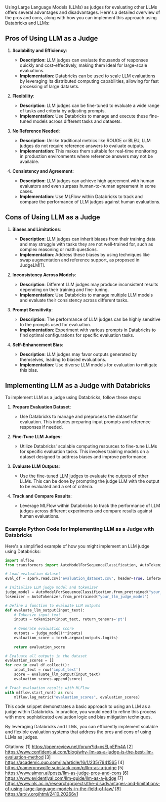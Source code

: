 Using Large Language Models (LLMs) as judges for evaluating other LLMs offers several advantages and disadvantages. Here's a detailed overview of the pros and cons, along with how you can implement this approach using Databricks and LLMs:

## Pros of Using LLM as a Judge

1. **Scalability and Efficiency**:
   - **Description**: LLM judges can evaluate thousands of responses quickly and cost-effectively, making them ideal for large-scale evaluations.
   - **Implementation**: Databricks can be used to scale LLM evaluations by leveraging its distributed computing capabilities, allowing for fast processing of large datasets.

2. **Flexibility**:
   - **Description**: LLM judges can be fine-tuned to evaluate a wide range of tasks and criteria by adjusting prompts.
   - **Implementation**: Use Databricks to manage and execute these fine-tuned models across different tasks and datasets.

3. **No Reference Needed**:
   - **Description**: Unlike traditional metrics like ROUGE or BLEU, LLM judges do not require reference answers to evaluate outputs.
   - **Implementation**: This makes them suitable for real-time monitoring in production environments where reference answers may not be available.

4. **Consistency and Agreement**:
   - **Description**: LLM judges can achieve high agreement with human evaluators and even surpass human-to-human agreement in some cases.
   - **Implementation**: Use MLFlow within Databricks to track and compare the performance of LLM judges against human evaluations.

## Cons of Using LLM as a Judge

1. **Biases and Limitations**:
   - **Description**: LLM judges can inherit biases from their training data and may struggle with tasks they are not well-trained for, such as complex reasoning or math questions.
   - **Implementation**: Address these biases by using techniques like swap augmentation and reference support, as proposed in JudgeLM[1].

2. **Inconsistency Across Models**:
   - **Description**: Different LLM judges may produce inconsistent results depending on their training and fine-tuning.
   - **Implementation**: Use Databricks to manage multiple LLM models and evaluate their consistency across different tasks.

3. **Prompt Sensitivity**:
   - **Description**: The performance of LLM judges can be highly sensitive to the prompts used for evaluation.
   - **Implementation**: Experiment with various prompts in Databricks to find optimal configurations for specific evaluation tasks.

4. **Self-Enhancement Bias**:
   - **Description**: LLM judges may favor outputs generated by themselves, leading to biased evaluations.
   - **Implementation**: Use diverse LLM models for evaluation to mitigate this bias.

## Implementing LLM as a Judge with Databricks

To implement LLM as a judge using Databricks, follow these steps:

1. **Prepare Evaluation Dataset**:
   - Use Databricks to manage and preprocess the dataset for evaluation. This includes preparing input prompts and reference responses if needed.

2. **Fine-Tune LLM Judges**:
   - Utilize Databricks' scalable computing resources to fine-tune LLMs for specific evaluation tasks. This involves training models on a dataset designed to address biases and improve performance.

3. **Evaluate LLM Outputs**:
   - Use the fine-tuned LLM judges to evaluate the outputs of other LLMs. This can be done by prompting the judge LLM with the output to be evaluated and a set of criteria.

4. **Track and Compare Results**:
   - Leverage MLFlow within Databricks to track the performance of LLM judges across different experiments and compare results against human evaluations.

### Example Python Code for Implementing LLM as a Judge with Databricks

Here's a simplified example of how you might implement an LLM judge using Databricks:

```python
import mlflow
from transformers import AutoModelForSequenceClassification, AutoTokenizer

# Load evaluation dataset
eval_df = spark.read.csv("evaluation_dataset.csv", header=True, inferSchema=True)

# Initialize LLM judge model and tokenizer
judge_model = AutoModelForSequenceClassification.from_pretrained("your_llm_judge_model")
tokenizer = AutoTokenizer.from_pretrained("your_llm_judge_model")

# Define a function to evaluate LLM outputs
def evaluate_llm_output(input_text):
    # Tokenize input text
    inputs = tokenizer(input_text, return_tensors='pt')
    
    # Generate evaluation score
    outputs = judge_model(**inputs)
    evaluation_score = torch.argmax(outputs.logits)
    
    return evaluation_score

# Evaluate all outputs in the dataset
evaluation_scores = []
for row in eval_df.collect():
    input_text = row['input_text']
    score = evaluate_llm_output(input_text)
    evaluation_scores.append(score)

# Track evaluation results with MLFlow
with mlflow.start_run() as run:
    mlflow.log_metric("evaluation_scores", evaluation_scores)
```

This code snippet demonstrates a basic approach to using an LLM as a judge within Databricks. In practice, you would need to refine this process with more sophisticated evaluation logic and bias mitigation techniques.

By leveraging Databricks and LLMs, you can efficiently implement scalable and flexible evaluation systems that address the pros and cons of using LLMs as judges.

Citations:
[1] https://openreview.net/forum?id=xsELpEPn4A
[2] https://www.confident-ai.com/blog/why-llm-as-a-judge-is-the-best-llm-evaluation-method
[3] https://academic.oup.com/jla/article/16/1/235/7941565
[4] https://cameronrwolfe.substack.com/p/llm-as-a-judge
[5] https://www.aimon.ai/posts/llm-as-judge-pros-and-cons
[6] https://www.evidentlyai.com/llm-guide/llm-as-a-judge
[7] https://www.nls.ac.in/research/projects/the-disadvantages-and-limitations-of-using-large-language-models-in-the-field-of-law/
[8] https://arxiv.org/html/2410.20266v1
